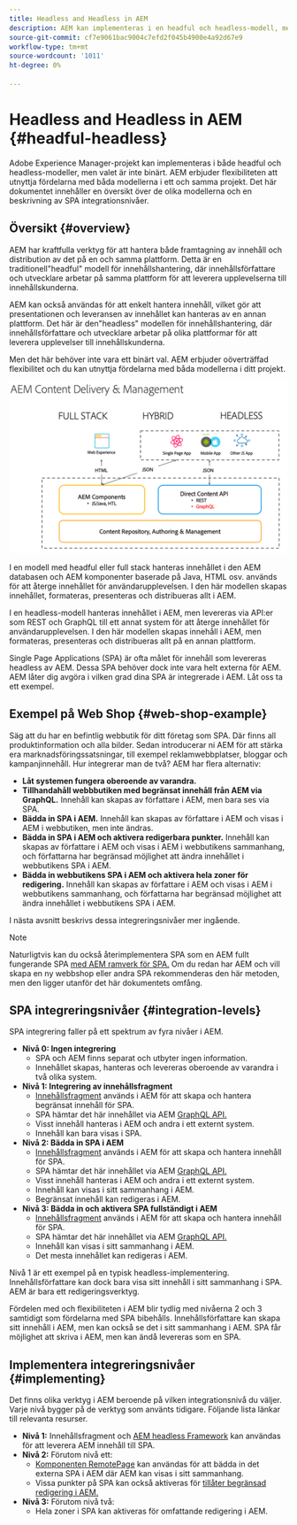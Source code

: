 ```yaml
---
title: Headless and Headless in AEM
description: AEM kan implementeras i en headful och headless-modell, men valet är inte binärt. AEM erbjuder flexibiliteten att utnyttja fördelarna med båda modellerna i ett och samma projekt.
source-git-commit: cf7e9061bac9004c7efd2f045b4900e4a92d67e9
workflow-type: tm+mt
source-wordcount: '1011'
ht-degree: 0%

---
```


# Headless and Headless in AEM {#headful-headless}

Adobe Experience Manager-projekt kan implementeras i både headful och headless-modeller, men valet är inte binärt. AEM erbjuder flexibiliteten att utnyttja fördelarna med båda modellerna i ett och samma projekt. Det här dokumentet innehåller en översikt över de olika modellerna och en beskrivning av SPA integrationsnivåer.

## Översikt {#overview}

AEM har kraftfulla verktyg för att hantera både framtagning av innehåll och distribution av det på en och samma plattform. Detta är en traditionell&quot;headful&quot; modell för innehållshantering, där innehållsförfattare och utvecklare arbetar på samma plattform för att leverera upplevelserna till innehållskunderna.

AEM kan också användas för att enkelt hantera innehåll, vilket gör att presentationen och leveransen av innehållet kan hanteras av en annan plattform. Det här är den&quot;headless&quot; modellen för innehållshantering, där innehållsförfattare och utvecklare arbetar på olika plattformar för att leverera upplevelser till innehållskunderna.

Men det här behöver inte vara ett binärt val. AEM erbjuder oöverträffad flexibilitet och du kan utnyttja fördelarna med båda modellerna i ditt projekt.

![AEM implementeringsmodeller](headless/assets/aem-implementation-models.png)

I en modell med headful eller full stack hanteras innehållet i den AEM databasen och AEM komponenter baserade på Java, HTML osv. används för att återge innehållet för användarupplevelsen. I den här modellen skapas innehållet, formateras, presenteras och distribueras allt i AEM.

I en headless-modell hanteras innehållet i AEM, men levereras via API:er som REST och GraphQL till ett annat system för att återge innehållet för användarupplevelsen. I den här modellen skapas innehåll i AEM, men formateras, presenteras och distribueras allt på en annan plattform.

Single Page Applications (SPA) är ofta målet för innehåll som levereras headless av AEM. Dessa SPA behöver dock inte vara helt externa för AEM. AEM låter dig avgöra i vilken grad dina SPA är integrerade i AEM. Låt oss ta ett exempel.

## Exempel på Web Shop {#web-shop-example}

Säg att du har en befintlig webbutik för ditt företag som SPA. Där finns all produktinformation och alla bilder. Sedan introducerar ni AEM för att stärka era marknadsföringssatsningar, till exempel reklamwebbplatser, bloggar och kampanjinnehåll. Hur integrerar man de två? AEM har flera alternativ:

* **Låt systemen fungera oberoende av varandra.**
* **Tillhandahåll webbbutiken med begränsat innehåll från AEM via GraphQL.** Innehåll kan skapas av författare i AEM, men bara ses via SPA.
* **Bädda in SPA i AEM.** Innehåll kan skapas av författare i AEM och visas i AEM i webbutiken, men inte ändras.
* **Bädda in SPA i AEM och aktivera redigerbara punkter.** Innehåll kan skapas av författare i AEM och visas i AEM i webbutikens sammanhang, och författarna har begränsad möjlighet att ändra innehållet i webbutikens SPA i AEM.
* **Bädda in webbutikens SPA i AEM och aktivera hela zoner för redigering.** Innehåll kan skapas av författare i AEM och visas i AEM i webbutikens sammanhang, och författarna har begränsad möjlighet att ändra innehållet i webbutikens SPA i AEM.

I nästa avsnitt beskrivs dessa integreringsnivåer mer ingående.

>[!NOTE]
>
>Naturligtvis kan du också återimplementera SPA som en AEM fullt fungerande SPA [med AEM ramverk för SPA.](/help/sites-developing/spa-walkthrough.md) Om du redan har AEM och vill skapa en ny webbshop eller andra SPA rekommenderas den här metoden, men den ligger utanför det här dokumentets omfång.

## SPA integreringsnivåer {#integration-levels}

SPA integrering faller på ett spektrum av fyra nivåer i AEM.

* **Nivå 0: Ingen integrering**
   * SPA och AEM finns separat och utbyter ingen information.
   * Innehållet skapas, hanteras och levereras oberoende av varandra i två olika system.
* **Nivå 1: Integrering av innehållsfragment**
   * [Innehållsfragment](/help/assets/content-fragments/content-fragments.md) används i AEM för att skapa och hantera begränsat innehåll för SPA.
   * SPA hämtar det här innehållet via AEM [GraphQL API.](/help/assets/content-fragments/graphql-api-content-fragments.md)
   * Visst innehåll hanteras i AEM och andra i ett externt system.
   * Innehåll kan bara visas i SPA.
* **Nivå 2: Bädda in SPA i AEM**
   * [Innehållsfragment](/help/assets/content-fragments/content-fragments.md) används i AEM för att skapa och hantera innehåll för SPA.
   * SPA hämtar det här innehållet via AEM [GraphQL API.](/help/assets/content-fragments/graphql-api-content-fragments.md)
   * Visst innehåll hanteras i AEM och andra i ett externt system.
   * Innehåll kan visas i sitt sammanhang i AEM.
   * Begränsat innehåll kan redigeras i AEM.
* **Nivå 3: Bädda in och aktivera SPA fullständigt i AEM**
   * [Innehållsfragment](/help/assets/content-fragments/content-fragments.md) används i AEM för att skapa och hantera innehåll för SPA.
   * SPA hämtar det här innehållet via AEM [GraphQL API.](/help/assets/content-fragments/graphql-api-content-fragments.md)
   * Innehåll kan visas i sitt sammanhang i AEM.
   * Det mesta innehållet kan redigeras i AEM.

Nivå 1 är ett exempel på en typisk headless-implementering. Innehållsförfattare kan dock bara visa sitt innehåll i sitt sammanhang i SPA. AEM är bara ett redigeringsverktyg.

Fördelen med och flexibiliteten i AEM blir tydlig med nivåerna 2 och 3 samtidigt som fördelarna med SPA bibehålls. Innehållsförfattare kan skapa sitt innehåll i AEM, men kan också se det i sitt sammanhang i AEM. SPA får möjlighet att skriva i AEM, men kan ändå levereras som en SPA.

## Implementera integreringsnivåer {#implementing}

Det finns olika verktyg i AEM beroende på vilken integrationsnivå du väljer. Varje nivå bygger på de verktyg som använts tidigare. Följande lista länkar till relevanta resurser.

* **Nivå 1:** Innehållsfragment och [AEM headless Framework](/help/sites-developing/headless/introduction.md) kan användas för att leverera AEM innehåll till SPA.
* **Nivå 2:** Förutom nivå ett:
   * [Komponenten RemotePage](/help/sites-developing/spa-remote-page.md) kan användas för att bädda in det externa SPA i AEM där AEM kan visas i sitt sammanhang.
   * Vissa punkter på SPA kan också aktiveras för [tillåter begränsad redigering i AEM.](/help/sites-developing/spa-edit-external.md)
* **Nivå 3:** Förutom nivå två:
   * Hela zoner i SPA kan aktiveras för omfattande redigering i AEM.
